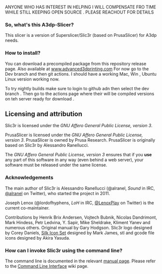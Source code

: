 ANYONE WHO HAS INTEREST IN HELPING I WILL COMPENSATE FRO TIME WHILE STILL KEEPING OPEN SOURCE . PLEASE REACHOUT FOR DETAILS

### So, what's this A3dp-Slicer?

This slicer is a version of Superslicer/Slic3r (based on PrusaSlicer) for A3dp needs.

### How to install?

You can download a precompiled package from this repository release page. Also available at www.advanced3dprinting.com
For now go to the Dev branch and then git actions. I should have a working Mac, Win , Ubuntu Linux version working now.

To try nightly builds make sure to login to github adn then select the dev branch . Then go to the actions page where their will be compiled versions on teh server ready for download .

## Licensing and attribution

Slic3r is licensed under the _GNU Affero General Public License, version 3_.

PrusaSlicer is licensed under the _GNU Affero General Public License, version 3_.
PrusaSlicer is owned by Prusa Research.
PrusaSlicer is originally based on Slic3r by Alessandro Ranellucci.

The _GNU Affero General Public License, version 3_ ensures that if you **use** any part of this software in any way (even behind a web server), your software must be released under the same license.

### Acknowledgements

The main author of Slic3r is Alessandro Ranellucci (@alranel, *Sound* in IRC, [@alranel](http://twitter.com/alranel) on Twitter), who started the project in 2011.

Joseph Lenox (@lordofhyphens, *LoH* in IRC, [@LenoxPlay](http://twitter.com/LenoxPlay) on Twitter) is the current co-maintainer.

Contributions by Henrik Brix Andersen, Vojtech Bubnik, Nicolas Dandrimont, Mark Hindess, Petr Ledvina, Y. Sapir, Mike Sheldrake, Kliment Yanev and numerous others. Original manual by Gary Hodgson. Slic3r logo designed by Corey Daniels, <a href="http://www.famfamfam.com/lab/icons/silk/">Silk Icon Set</a> designed by Mark James, stl and gcode file icons designed by Akira Yasuda.

### How can I invoke Slic3r using the command line?

The command line is documented in the relevant [manual page](https://manual.slic3r.org/advanced/command-line).
Please refer to the [Command Line Interface](https://github.com/prusa3d/PrusaSlicer/wiki/Command-Line-Interface) wiki page.
